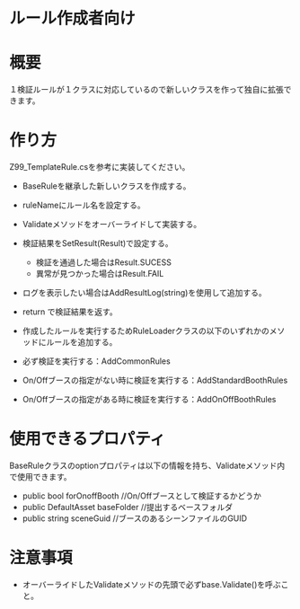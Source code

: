 ﻿ルール作成者向け
===

# 概要
１検証ルールが１クラスに対応しているので新しいクラスを作って独自に拡張できます。

# 作り方
Z99_TemplateRule.csを参考に実装してください。
- BaseRuleを継承した新しいクラスを作成する。
- ruleNameにルール名を設定する。
- Validateメソッドをオーバーライドして実装する。
 - 検証結果をSetResult(Result)で設定する。
   - 検証を通過した場合はResult.SUCESS
   - 異常が見つかった場合はResult.FAIL
 - ログを表示したい場合はAddResultLog(string)を使用して追加する。
 - return で検証結果を返す。

- 作成したルールを実行するためRuleLoaderクラスの以下のいずれかのメソッドにルールを追加する。
 - 必ず検証を実行する：AddCommonRules
 - On/Offブースの指定がない時に検証を実行する：AddStandardBoothRules
 - On/Offブースの指定がある時に検証を実行する：AddOnOffBoothRules

# 使用できるプロパティ
BaseRuleクラスのoptionプロパティは以下の情報を持ち、Validateメソッド内で使用できます。
- public bool forOnoffBooth //On/Offブースとして検証するかどうか
- public DefaultAsset baseFolder //提出するベースフォルダ
- public string sceneGuid //ブースのあるシーンファイルのGUID

# 注意事項
- オーバーライドしたValidateメソッドの先頭で必ずbase.Validate()を呼ぶこと。
